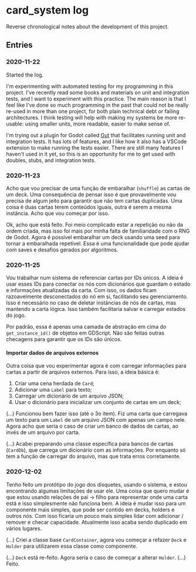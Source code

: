 # card_system log

Reverse chronological notes about the development of this project.

## Entries

### 2020-11-22

Started the log.

I'm experimenting with automated testing for my programming in this project. I've recently read some books and materials on unit and integration tests, and I want to experiment with this practice. The main reason is that I feel like I've done so much programming in the past that could not be really re-used in more than one project, for both plain technical debt or failing architectures. I think testing will help with making my systems be more re-usable: using smaller units, more readable, easier to make sense of.

I'm trying out a plugin for Godot called [Gut](https://github.com/bitwes/Gut/) that facilitates running unit and integration tests. It has lots of features, and I like how it also has a VSCode extension to make running the tests easier. There are still many features I haven't used in it yet, so this is an opportunity for me to get used with doubles, stubs, and integration tests.

### 2020-11-23

Acho que vou precisar de uma função de embaralhar (`shuffle`) as cartas de um deck. Uma consequência de pensar isso é que provavelmente vou precisa de algum jeito para garantir que não tem cartas duplicadas. Uma coisa é duas cartas terem conteúdos iguais, outra é serem a mesma instância. Acho que vou começar por isso.

Ok, acho que está feito. Foi meio complicado estar a repetição ou não da ordem criada, mas isso foi mais por minha falta de familiaridade com o RNG de Godot. Agora é possível embaralhar um deck usando uma seed para tornar a embaralhada repetível. Essa é uma funcionalidade que pode ajudar com saves e desafios gerados por algoritmos.

### 2020-11-25

Vou trabalhar num sistema de referenciar cartas por IDs únicos. A ideia é usar esses IDs para conectar os nós com dicionários que guardam o estado e informações atualizadas da carta. Com isso, os dados ficam razoavelmente desconectados do nó em si, facilitando seu gerenciamento. Isso é necessário no caso de deletar instâncias de nós de cartas, mas mantendo a carta lógica. Isso também facilitaria salvar e carregar estados do jogo.

Por padrão, essa é apenas uma camada de abstração em cima do `get_instance_id()` de objetos em GDScript. Não são feitas outras checagens para garantir que os IDs são únicos.

#### Importar dados de arquivos externos

Outra coisa que vou experimentar agora é com carregar informações para cartas a partir de arquivos externos. Para isso, a ideia básica é:

1. Criar uma cena herdada de `Card`;
2. Adicionar uma `Label` para texto;
3. Carregar um dicionário de um arquivo JSON;
4. Usar o dicionário para inicializar um conjunto de cartas em um deck;

(...) Funcionou bem fazer isso (até o 3o item). Fiz uma carta que carregava um texto para um `Label` de um arquivo JSON com apenas um campo nele. Agora acho que seria o caso de criar um banco de dados de cartas, ao invés de um arquivo por carta.

(...) Acabei preparando uma classe específica para bancos de cartas (`CardDb`), que carrega um dicionário com as informações. Por enquanto só tem a função de carregar do arquivo, mas que trata erros corretamente.

### 2020-12-02

Tenho feito um protótipo do jogo dos disquetes, usando o sistema, e estou encontrando algumas limitações de usar ele. Uma coisa que quero mudar é que estou usando relações de pai -> filho para representar onde uma carta está e isso simplesmente não funciona bem. A ideia é mudar isso para um componente mais simples, que pode ser contido em decks, holders e outros nós. Com isso ficaria um pouco mais simples lidar com adicionar / remover e checar capacidade. Atualmente isso acaba sendo duplicado em vários lugares.

(...) Criei a classe base `CardContainer`, agora vou começar a refazer `Deck` e `Holder` para utilizarem essa classe como componente.

(...) `Deck` está re-feito. Agora seria o caso de começar a alterar `Holder`. (...) Feito.
